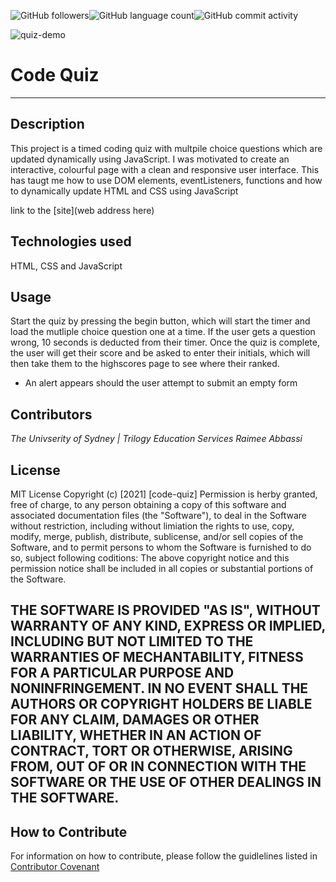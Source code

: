 <img alt="GitHub followers" src="https://img.shields.io/github/followers/Raimeeab?style=social"><img alt="GitHub language count" src="https://img.shields.io/github/languages/count/Raimeeab/code-quiz?style=social"><img alt="GitHub commit activity" src="https://img.shields.io/github/commit-activity/w/Raimeeab/code-quiz?style=social">

![quiz-demo](https://user-images.githubusercontent.com/86146833/133438095-46015438-7033-406f-906d-1b01783208b5.gif)

# Code Quiz
---

## Description

This project is a timed coding quiz with multpile choice questions which are updated dynamically using JavaScript. I was motivated to create an interactive, colourful page with a clean and responsive user interface. This has taugt me how to use DOM elements, eventListeners, functions and how to dynamically update HTML and CSS using JavaScript

link to the [site](web address here)

## Technologies used 

HTML, CSS and JavaScript

## Usage

Start the quiz by pressing the begin button, which will start the timer and load the mutliple choice question one at a time. If the user gets a question wrong, 10 seconds is deducted from their timer. Once the quiz is complete, the user will get their score and be asked to enter their initials, which will then take them to the highscores page to see where their ranked.

- An alert appears should the user attempt to submit an empty form

## Contributors
*The Univserity of Sydney | Trilogy Education Services*
*Raimee Abbassi*
## License
MIT License
Copyright (c) [2021] [code-quiz]
Permission is herby granted, free of charge, to any person obtaining a copy of this software and associated documentation files (the "Software"), to deal in the Software without restriction, including without limiation the rights to use, copy, modify, merge, publish, distribute, sublicense, and/or sell copies of the Software, and to permit persons to whom the Software is furnished to do so, subject following coditions: 
The above copyright notice and this permission notice shall be included in all copies or substantial portions of the Software. 

THE SOFTWARE IS PROVIDED "AS IS", WITHOUT WARRANTY OF ANY KIND, EXPRESS OR IMPLIED, INCLUDING BUT NOT LIMITED TO THE WARRANTIES OF MECHANTABILITY, FITNESS FOR A PARTICULAR PURPOSE AND NONINFRINGEMENT. IN NO EVENT SHALL THE AUTHORS OR COPYRIGHT HOLDERS BE LIABLE FOR ANY CLAIM, DAMAGES OR OTHER LIABILITY, WHETHER IN AN ACTION OF CONTRACT, TORT OR OTHERWISE, ARISING FROM, OUT OF OR IN CONNECTION WITH THE SOFTWARE OR THE USE OF OTHER DEALINGS IN THE SOFTWARE.  
---

## How to Contribute
For information on how to contribute, please follow the guidlelines listed in [Contributor Covenant](https://www.contributor-covenant.org/) 
